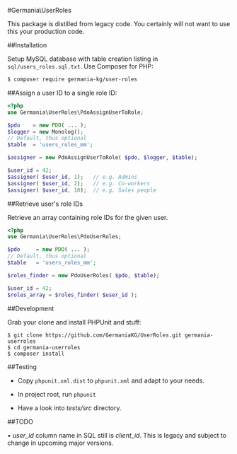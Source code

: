 #Germania\UserRoles


This package is distilled from legacy code. You certainly will not want to use this your production code.

##Installation

Setup MySQL database with table creation listing in  `sql/users_roles.sql.txt`. Use Composer for PHP:

```bash
$ composer require germania-kg/user-roles
```



##Assign a user ID to a single role ID:



```php
<?php
use Germania\UserRoles\PdoAssignUserToRole;

$pdo    = new PDO( ... );
$logger = new Monolog();
// Default, thus optional
$table  = 'users_roles_mm';

$assigner = new PdoAssignUserToRole( $pdo, $logger, $table);

$user_id = 42;
$assigner( $user_id, 1);   // e.g. Admins
$assigner( $user_id, 2);   // e.g. Co-workers
$assigner( $user_id, 10);  // e.g. Sales people
```


##Retrieve user's role IDs

Retrieve an array containing role IDs for the given user.

```php
<?php
use Germania\UserRoles\PdoUserRoles;

$pdo     = new PDO( ... );
// Default, thus optional
$table   = 'users_roles_mm';

$roles_finder = new PdoUserRoles( $pdo, $table);

$user_id = 42;
$roles_array = $roles_finder( $user_id );

```

##Development

Grab your clone and install PHPUnit and stuff:

```bash:
$ git clone https://github.com/GermaniaKG/UserRoles.git germania-userroles
$ cd germania-userroles
$ composer install
```


##Testing

- Copy `phpunit.xml.dist` to `phpunit.xml` and adapt to your needs.

- In project root, run `phpunit`

- Have a look into *tests/src* directory.


##TODO

• *user_id* column name in SQL still is *client_id*. This is legacy and subject to change in upcoming major versions.
